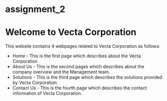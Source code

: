 # assignment_2
<h1 class="code-line" data-line-start=0 data-line-end=1 ><a id="Welcome_to_Vecta_Corporation_0"></a>Welcome to Vecta Corporation</h1>
<p class="has-line-data" data-line-start="1" data-line-end="2">This website contains 4 webpages related to Vecta Corporation as follows:</p>
<ul>
<li class="has-line-data" data-line-start="2" data-line-end="3">Home - This is the first page which describes about the Vecta Corporation</li>
<li class="has-line-data" data-line-start="3" data-line-end="4">About Us - This is the second pages which describes about the company overview and the Management team.</li>
<li class="has-line-data" data-line-start="4" data-line-end="5">Solutions - This is the third page which describes the solutions provided by Vecta Corporation</li>
<li class="has-line-data" data-line-start="5" data-line-end="6">Contact Us - This is the fourth page which describes the contact information of Vecta Corporation.</li>
</ul>
